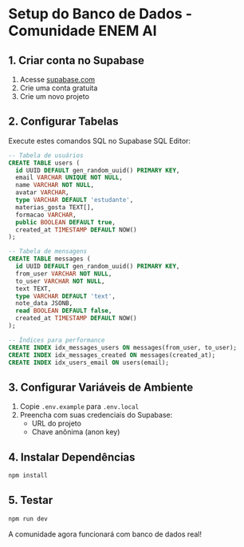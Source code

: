 # Setup do Banco de Dados - Comunidade ENEM AI

## 1. Criar conta no Supabase

1. Acesse [supabase.com](https://supabase.com)
2. Crie uma conta gratuita
3. Crie um novo projeto

## 2. Configurar Tabelas

Execute estes comandos SQL no Supabase SQL Editor:

```sql
-- Tabela de usuários
CREATE TABLE users (
  id UUID DEFAULT gen_random_uuid() PRIMARY KEY,
  email VARCHAR UNIQUE NOT NULL,
  name VARCHAR NOT NULL,
  avatar VARCHAR,
  type VARCHAR DEFAULT 'estudante',
  materias_gosta TEXT[],
  formacao VARCHAR,
  public BOOLEAN DEFAULT true,
  created_at TIMESTAMP DEFAULT NOW()
);

-- Tabela de mensagens
CREATE TABLE messages (
  id UUID DEFAULT gen_random_uuid() PRIMARY KEY,
  from_user VARCHAR NOT NULL,
  to_user VARCHAR NOT NULL,
  text TEXT,
  type VARCHAR DEFAULT 'text',
  note_data JSONB,
  read BOOLEAN DEFAULT false,
  created_at TIMESTAMP DEFAULT NOW()
);

-- Índices para performance
CREATE INDEX idx_messages_users ON messages(from_user, to_user);
CREATE INDEX idx_messages_created ON messages(created_at);
CREATE INDEX idx_users_email ON users(email);
```

## 3. Configurar Variáveis de Ambiente

1. Copie `.env.example` para `.env.local`
2. Preencha com suas credenciais do Supabase:
   - URL do projeto
   - Chave anônima (anon key)

## 4. Instalar Dependências

```bash
npm install
```

## 5. Testar

```bash
npm run dev
```

A comunidade agora funcionará com banco de dados real!